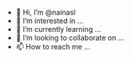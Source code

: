 - 👋 Hi, I’m @nainasl
- 👀 I’m interested in ...
- 🌱 I’m currently learning ...
- 💞️ I’m looking to collaborate on ...
- 📫 How to reach me ...

<!---
nainasl/nainasl is a ✨ special ✨ repository because its `README.md` (this file) appears on your GitHub profile.
You can click the Preview link to take a look at your changes.
--->
